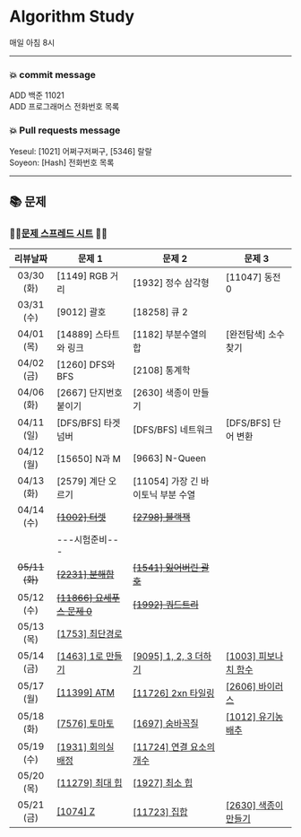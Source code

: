 # Algorithm Study
매일 아침 8시

***

### 💥 commit message
	
ADD 백준 11021   
ADD 프로그래머스 전화번호 목록   


### 💥 Pull requests message
	
Yeseul: [1021] 어쩌구저쩌구, [5346] 랄랄   
Soyeon: [Hash] 전화번호 목록   
	
***

## 📚 문제
### 🐱‍🐉[문제 스프레드 시트](https://docs.google.com/spreadsheets/d/1qoWdvoblSEbjb1CFT2DrCeq2NUtsRKvMvJZt2Z_AGo8/edit#gid=0) 🐱‍🏍

| 리뷰날짜 | 문제 1 | 문제 2 | 문제 3 |
| :---: | --- | --- | --- |
| 03/30 (화) |  [1149] RGB 거리 | [1932] 정수 삼각형 | [11047] 동전 0 |
| 03/31 (수) |  [9012] 괄호 | [18258] 큐 2 ||
| 04/01 (목) |  [14889] 스타트와 링크 | [1182] 부분수열의 합 | [완전탐색] 소수 찾기 |
| 04/02 (금) |  [1260] DFS와 BFS | [2108] 통계학 ||
| 04/06 (화) |  [2667] 단지번호 붙이기 | [2630] 색종이 만들기 ||
| 04/11 (일) |  [DFS/BFS] 타겟 넘버 | [DFS/BFS] 네트워크 | [DFS/BFS] 단어 변환 |
| 04/12 (월) |  [15650] N과 M | [9663] N-Queen ||
| 04/13 (화) |  [2579] 계단 오르기 | [11054] 가장 긴 바이토닉 부분 수열 ||
| 04/14 (수) |  ~~[[1002] 터렛](https://www.acmicpc.net/problem/1002)~~ | ~~[[2798] 블랙잭](https://www.acmicpc.net/problem/2798)~~ ||
||---시험준비---||
| ~~05/11 (화)~~ |  ~~[[2231] 분해합](https://www.acmicpc.net/problem/2231)~~ | ~~[[1541] 잃어버린 괄호](https://www.acmicpc.net/problem/1541)~~ ||
| 05/12 (수) |  ~~[[11866] 요세푸스 문제 0](https://www.acmicpc.net/problem/11866)~~ | ~~[[1992] 쿼드트리](https://www.acmicpc.net/problem/1992)~~ ||
| 05/13 (목) |  [[1753] 최단경로](https://www.acmicpc.net/problem/1753) |||
| 05/14 (금) |  [[1463] 1로 만들기](https://www.acmicpc.net/problem/1463) | [[9095] 1, 2, 3 더하기](https://www.acmicpc.net/problem/9095) | [[1003] 피보나치 함수](https://www.acmicpc.net/problem/1003) |
| 05/17 (월) |  [[11399] ATM](https://www.acmicpc.net/problem/11399) | [[11726] 2xn 타일링](https://www.acmicpc.net/problem/11726)  | [[2606] 바이러스](https://www.acmicpc.net/problem/2606)  |
| 05/18 (화) | [[7576] 토마토](https://www.acmicpc.net/problem/7576) | [[1697] 숨바꼭질](https://www.acmicpc.net/problem/1697) | [[1012] 유기농 배추](https://www.acmicpc.net/problem/1012)  |
| 05/19 (수) |  [[1931] 회의실 배정](https://www.acmicpc.net/problem/1931) | [[11724] 연결 요소의 개수](https://www.acmicpc.net/problem/11724)  ||
| 05/20 (목) | [[11279] 최대 힙](https://www.acmicpc.net/problem/11279)  | [[1927] 최소 힙](https://www.acmicpc.net/problem/1927)  ||
| 05/21 (금) |  [[1074] Z](https://www.acmicpc.net/problem/1074) |  [[11723] 집합](https://www.acmicpc.net/problem/11723) |  [[2630] 색종이 만들기](https://www.acmicpc.net/problem/2630) |
